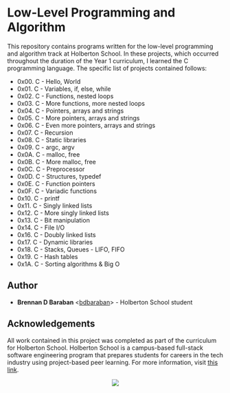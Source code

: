 # Low-Level Programming and Algorithm

This repository contains programs written for the low-level programming and 
algorithm track at Holberton School. In these projects, which  occurred 
throughout the duration of the Year 1 curriculum, I learned the C programming 
language. The specific list of projects contained follows:

 * 0x00. C - Hello, World
 * 0x01. C - Variables, if, else, while
 * 0x02. C - Functions, nested loops
 * 0x03. C - More functions, more nested loops
 * 0x04. C - Pointers, arrays and strings
 * 0x05. C - More pointers, arrays and strings
 * 0x06. C - Even more pointers, arrays and strings
 * 0x07. C - Recursion
 * 0x08. C - Static libraries
 * 0x09. C - argc, argv
 * 0x0A. C - malloc, free
 * 0x0B. C - More malloc, free
 * 0x0C. C - Preprocessor
 * 0x0D. C - Structures, typedef
 * 0x0E. C - Function pointers
 * 0x0F. C - Variadic functions
 * 0x10. C - printf
 * 0x11. C - Singly linked lists
 * 0x12. C - More singly linked lists
 * 0x13. C - Bit manipulation
 * 0x14. C - File I/O
 * 0x16. C - Doubly linked lists
 * 0x17. C - Dynamic libraries
 * 0x18. C - Stacks, Queues - LIFO, FIFO
 * 0x19. C - Hash tables
 * 0x1A. C - Sorting algorithms & Big O

## Author
 * __Brennan D Baraban__ <[bdbaraban](https://github.com/bdbaraban)> -
 Holberton School student

## Acknowledgements
All work contained in this project was completed as part of the curriculum for 
Holberton School. Holberton School is a campus-based full-stack software 
engineering program that prepares students for careers in the tech industry 
using project-based peer learning. For more information, visit 
[this link](https://www.holbertonschool.com/).  

<p align="center">   
  <img src="http://www.holbertonschool.com/holberton-logo.png">
</p>
